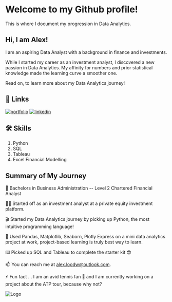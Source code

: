 
# Welcome to my Github profile!

This is where I document my progression in Data Analytics. 


## Hi, I am Alex! 
I am an aspiring Data Analyst with a background in finance and investments.

While I started my career as an investment analyst, I discovered a new passion in Data Analytics. My affinity for numbers and prior statistical knowledge made the learning curve a smoother one.

Read on, to learn more about my Data Analytics journey!


## 🔗 Links
[![portfolio](https://img.shields.io/badge/my_portfolio-000?style=for-the-badge&logo=ko-fi&logoColor=white)](https://github.com/alex-loo?tab=repositories/)
[![linkedin](https://img.shields.io/badge/linkedin-0A66C2?style=for-the-badge&logo=linkedin&logoColor=white)](https://linkedin.com/in/alex-loo-270a64194/)


## 🛠 Skills
1. Python
2. SQL
3. Tableau
4. Excel Financial Modelling


## Summary of My Journey


🧠 Bachelors in Business Administration -- Level 2 Chartered Financial Analyst

👩‍💻 Started off as an investment analyst at a private equity investment platform.

🎬 Started my Data Analytics journey by picking up Python, the most intuitive programming language!

🧪 Used Pandas, Matplotlib, Seaborn, Plotly Express on a mini data analytics project at work, project-based learning is truly best way to learn.

⌨️ Picked up SQL and Tableau to complete the starter kit 😎

📫 You can reach me at alex.loodw@outlook.com.

⚡️ Fun fact ... I am an avid tennis fan 🎾 and I am currently working on a project about the ATP tour, because why not?


![Logo](https://github-readme-stats.vercel.app/api?username=alex-loo&&show_icons=true&title_color=ffffff&icon_color=bb2acf&text_color=daf7dc&bg_color=151515)


